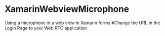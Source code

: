 # XamarinWebviewMicrophone
Using a microphone in a web view in Xamarin forms
#Change the URL in the Login Page to your Web RTC application
